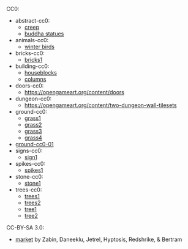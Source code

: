 CC0:
- abstract-cc0:
  - [creep](https://opengameart.org/content/creepy-thing)
  - [buddha statues](https://opengameart.org/content/buddha-statues-16x16)
- animals-cc0:
  - [winter birds](https://opengameart.org/content/winter-birds)
- bricks-cc0:
  - [bricks1](https://opengameart.org/content/basic-bricks)
- building-cc0:
  - [houseblocks](https://opengameart.org/content/houseblocks)
  - [columns](https://opengameart.org/content/columns-scraps)
- doors-cc0:
  - https://opengameart.org/content/doors
- dungeon-cc0:
  - https://opengameart.org/content/two-dungeon-wall-tilesets
- ground-cc0:
  - [grass1](https://opengameart.org/content/seamless-grass-texture)
  - [grass2](https://opengameart.org/content/seamless-grass-texture-ii)
  - [grass3](https://opengameart.org/content/32x32-grass-tile)
  - [grass4](https://opengameart.org/content/grass-tiles-0)
- [ground-cc0-01](https://opengameart.org/content/simple-tile-set-grass-and-dirt-path-32x32)
- signs-cc0:
  - [sign1](https://opengameart.org/content/signpost-32px)
- spikes-cc0:
  - [spikes1](https://opengameart.org/content/spikes-0)
- stone-cc0:
  - [stone1](https://opengameart.org/content/tiles-3)
- trees-cc0:
  - [trees1](https://opengameart.org/content/trees-1)
  - [trees2](https://opengameart.org/content/glitch-groddle-assets-png)
  - [tree1](https://opengameart.org/content/a-tree)
  - [tree2](https://opengameart.org/content/pine-tree-16x16)

CC-BY-SA 3.0:
- [market](https://opengameart.org/content/rpg-tiles-cobble-stone-paths-town-objects) by Zabin, Daneeklu, Jetrel, Hyptosis, Redshrike, & Bertram
